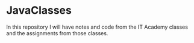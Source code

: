# JavaClasses
In this repository I will have notes and code from the IT Academy classes
and the assignments from those classes.
